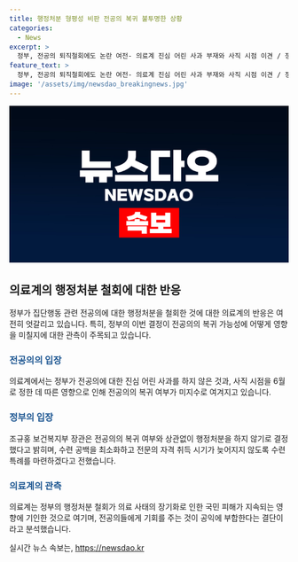 ```yaml
---
title: 행정처분 형평성 비판 전공의 복귀 불투명한 상황
categories:
  - News
excerpt: >
  정부, 전공의 퇴직철회에도 논란 여전- 의료계 진심 어린 사과 부재와 사직 시점 이견 / 정부, 중단된 철회결정에 대해 전문의 수련체계 유지 공익에 부합 밝혀 / 전공의들은 사직기준과 사과의 부재로 복귀 여부 불확실 / 정부의 결정에도 재정적 불이익 우려, 의료계의 관심은 계속됨
feature_text: >
  정부, 전공의 퇴직철회에도 논란 여전- 의료계 진심 어린 사과 부재와 사직 시점 이견 / 정부, 중단된 철회결정에 대해 전문의 수련체계 유지 공익에 부합 밝혀 / 전공의들은 사직기준과 사과의 부재로 복귀 여부 불확실 / 정부의 결정에도 재정적 불이익 우려, 의료계의 관심은 계속됨
image: '/assets/img/newsdao_breakingnews.jpg'
---
```


<p><img src="/assets/img/newsdao_breakingnews.jpg" alt="ontimetimes 속보" /></p>

<h2 data-ke-size="size26">의료계의 행정처분 철회에 대한 반응</h2>

<p data-ke-size="size16">정부가 집단행동 관련 전공의에 대한 행정처분을 철회한 것에 대한 의료계의 반응은 여전히 엇갈리고 있습니다. 특히, 정부의 이번 결정이 전공의의 복귀 가능성에 어떻게 영향을 미칠지에 대한 관측이 주목되고 있습니다.</p>

<h3><b><span style="color: #1a5490;">전공의의 입장</span></b></h3>

<p data-ke-size="size16">의료계에서는 정부가 전공의에 대한 진심 어린 사과를 하지 않은 것과, 사직 시점을 6월로 정한 데 따른 영향으로 인해 전공의의 복귀 여부가 미지수로 여겨지고 있습니다.</p>

<h3><b><span style="color: #1a5490;">정부의 입장</span></b></h3>

<p data-ke-size="size16">조규홍 보건복지부 장관은 전공의의 복귀 여부와 상관없이 행정처분을 하지 않기로 결정했다고 밝히며, 수련 공백을 최소화하고 전문의 자격 취득 시기가 늦어지지 않도록 수련 특례를 마련하겠다고 전했습니다.</p>

<h3><b><span style="color: #1a5490;">의료계의 관측</span></b></h3>

<p data-ke-size="size16">의료계는 정부의 행정처분 철회가 의료 사태의 장기화로 인한 국민 피해가 지속되는 영향에 기인한 것으로 여기며, 전공의들에게 기회를 주는 것이 공익에 부합한다는 결단이라고 분석했습니다.</p>
실시간 뉴스 속보는, <a href="https://newsdao.kr" rel="dofollow">https://newsdao.kr</a>


